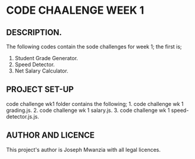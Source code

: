 # CODE CHAALENGE WEEK 1

## DESCRIPTION.
The following codes contain the sode challenges for week 1; the first is;
 1. Student Grade Generator.
 2. Speed Detector.
 3. Net Salary Calculator.

 ## PROJECT SET-UP
code challenge wk1 folder contains the following;
    1. code challenge wk 1 grading.js.
    2. code challenge wk 1 salary.js.
    3. code challenge wk 1 speed-detector.js.js.
## AUTHOR AND LICENCE
This project's author is Joseph Mwanzia with all legal licences.

